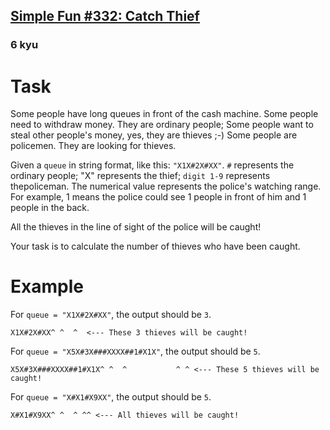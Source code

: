 <h2><a href=https://www.codewars.com/kata/5954584610080b7252000003/train/javascript target="_blank">Simple Fun #332: Catch Thief</a></h2><h3>6 kyu</h3><h1 id="task">Task</h1><p>Some people have long queues in front of the cash machine. Some people need to withdraw money. They are ordinary people; Some people want to steal other people's money, yes, they are thieves ;-) Some people are policemen. They are looking for thieves.</p><p>Given a <code>queue</code> in string format, like this: <code>"X1X#2X#XX"</code>. <code>#</code> represents the ordinary people; "X" represents the thief; <code>digit 1-9</code> represents thepoliceman. The numerical value represents the police's watching range. For example, 1 means the police could see 1 people in front of him and 1 people in the back.</p><p>All the thieves in the line of sight of the police will be caught!</p><p>Your task is to calculate the number of thieves who have been caught.</p><h1 id="example">Example</h1><p>For <code>queue = "X1X#2X#XX"</code>, the output should be <code>3</code>.</p><pre><code>X1X#2X#XX^ ^  ^  &lt;--- These 3 thieves will be caught!</code></pre><p>For <code>queue = "X5X#3X###XXXX##1#X1X"</code>, the output should be <code>5</code>.</p><pre><code>X5X#3X###XXXX##1#X1X^ ^  ^           ^ ^ &lt;--- These 5 thieves will be caught!</code></pre><p>For <code>queue = "X#X1#X9XX"</code>, the output should be <code>5</code>.</p><pre><code>X#X1#X9XX^ ^  ^ ^^ &lt;--- All thieves will be caught!</code></pre>